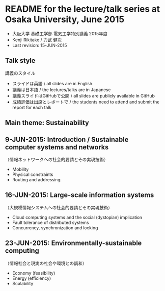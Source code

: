 # README for the lecture/talk series at Osaka University, June 2015

* 大阪大学 基礎工学部 電気工学特別講義 2015年度
* Kenji Rikitake / 力武 健次
* Last revision: 15-JUN-2015

## Talk style

講義のスタイル

* スライドは英語 / all slides are in English
* 講義は日本語 / the lectures/talks are in Japanese
* 講義スライドはGitHubで公開 / all slides are publicly available in GitHub
* 成績評価は出席とレポートで / the students need to attend and submit the report for each talk

## Main theme: Sustainability

## 9-JUN-2015: Introduction / Sustainable computer systems and networks

（情報ネットワークへの社会的要請とその実現技術）

* Mobility
* Physical constraints
* Routing and addressing

## 16-JUN-2015: Large-scale information systems

（大規模情報システムへの社会的要請とその実現技術）

* Cloud computing systems and the social (dystopian) implication
* Fault tolerance of distributed systems
* Concurrency, synchronization and locking

## 23-JUN-2015: Environmentally-sustainable computing

（情報社会と現実の社会や環境との調和）

* Economy (feasibility)
* Energy (efficiency)
* Scalability
